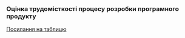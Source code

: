 ### Оцінка трудомісткості процесу розробки програмного продукту
[Посилання на таблицю](https://docs.google.com/spreadsheets/d/14O5wLbfMkgwEXS4BF9LY5OtyefpL0wdu/edit?usp=sharing&ouid=102715084090501676322&rtpof=true&sd=true)